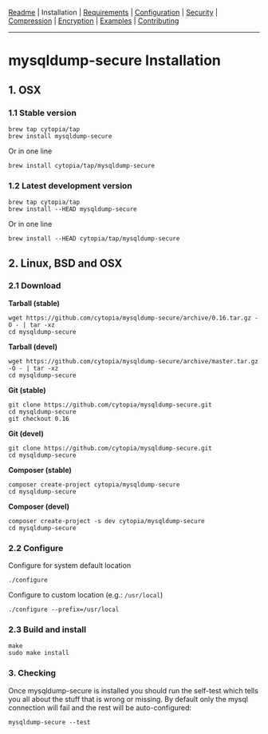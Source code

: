 [Readme](https://github.com/cytopia/mysqldump-secure/blob/master/README.md) |
Installation |
[Requirements](https://github.com/cytopia/mysqldump-secure/blob/master/doc/REQUIREMENTS.md) |
[Configuration](https://github.com/cytopia/mysqldump-secure/blob/master/doc/SETUP.md) |
[Security](https://github.com/cytopia/mysqldump-secure/blob/master/doc/SECURITY.md) |
[Compression](https://github.com/cytopia/mysqldump-secure/blob/master/doc/COMPRESSION.md) |
[Encryption](https://github.com/cytopia/mysqldump-secure/blob/master/doc/ENCRYPTION.md) |
[Examples](https://github.com/cytopia/mysqldump-secure/blob/master/doc/EXAMPLES.md) |
[Contributing](https://github.com/cytopia/mysqldump-secure/blob/master/CONTRIBUTING.md)

---

# mysqldump-secure Installation

## 1. OSX

### 1.1 Stable version

```shell
brew tap cytopia/tap
brew install mysqldump-secure
```
Or in one line
```shell
brew install cytopia/tap/mysqldump-secure
```

### 1.2 Latest development version

```shell
brew tap cytopia/tap
brew install --HEAD mysqldump-secure
```
Or in one line
```shell
brew install --HEAD cytopia/tap/mysqldump-secure
```

## 2. Linux, BSD and OSX

### 2.1 Download

**Tarball (stable)**
```shell
wget https://github.com/cytopia/mysqldump-secure/archive/0.16.tar.gz -O - | tar -xz
cd mysqldump-secure
```
**Tarball (devel)**
```shell
wget https://github.com/cytopia/mysqldump-secure/archive/master.tar.gz -O - | tar -xz
cd mysqldump-secure
```

**Git (stable)**
```shell
git clone https://github.com/cytopia/mysqldump-secure.git
cd mysqldump-secure
git checkout 0.16
```
**Git (devel)**
```shell
git clone https://github.com/cytopia/mysqldump-secure.git
cd mysqldump-secure
```

**Composer (stable)**
```shell
composer create-project cytopia/mysqldump-secure
cd mysqldump-secure
```
**Composer (devel)**
```shell
composer create-project -s dev cytopia/mysqldump-secure
cd mysqldump-secure
```



### 2.2 Configure
Configure for system default location
```shell
./configure
```
Configure to custom location (e.g.: `/usr/local`)
```shell
./configure --prefix=/usr/local
```

### 2.3 Build and install
```shell
make
sudo make install
```


### 3. Checking

Once mysqldump-secure is installed you should run the self-test which tells you all about the stuff that is wrong or missing. By default only the mysql connection will fail and the rest will be auto-configured:
```shell
mysqldump-secure --test
```
